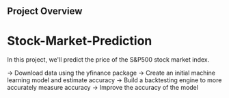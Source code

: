 
## Project Overview
# Stock-Market-Prediction





In this project, we'll predict the price of the S&P500 stock market index.


->  Download data using the yfinance package
->  Create an initial machine learning model and estimate accuracy
->  Build a backtesting engine to more accurately measure accuracy
->  Improve the accuracy of the model



